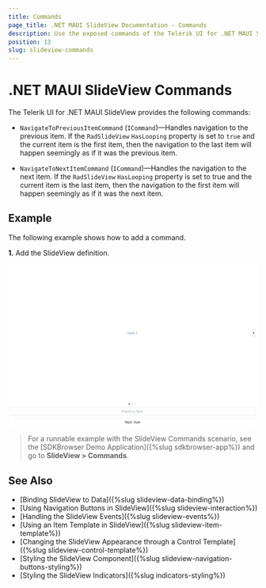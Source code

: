 ```yaml
---
title: Commands
page_title: .NET MAUI SlideView Documentation - Commands
description: Use the exposed commands of the Telerik UI for .NET MAUI SlideView to programmatically navigate throught the items.
position: 13
slug: slideview-commands
---
```


# .NET MAUI SlideView Commands

The Telerik UI for .NET MAUI SlideView provides the following commands:

* `NavigateToPreviousItemCommand` (`ICommand`)&mdash;Handles navigation to the previous item. If the `RadSlideView` `HasLooping` property is set to `true` and the current item is the first item, then the navigation to the last item will happen seemingly as if it was the previous item.

* `NavigateToNextItemCommand` (`ICommand`)&mdash;Handles the navigation to the next item. If the `RadSlideView` `HasLooping` property is set to true and the current item is the last item, then the navigation to the first item will happen seemingly as if it was the next item.

## Example 

The following example shows how to add a command.

**1.** Add the SlideView definition.

<snippet id='slideview-commands' />

![.NET MAUI SlideView Commands](images/slideview-commands.gif)

> For a runnable example with the SlideView Commands scenario, see the [SDKBrowser Demo Application]({%slug sdkbrowser-app%}) and go to **SlideView > Commands**.

## See Also

- [Binding SlideView to Data]({%slug slideview-data-binding%})
- [Using Navigation Buttons in SlideView]({%slug slideview-interaction%})
- [Handling the SlideView Events]({%slug slideview-events%})
- [Using an Item Template in SlideView]({%slug slideview-item-template%})
- [Changing the SlideView Appearance through a Control Template]({%slug slideview-control-template%})
- [Styling the SlideView Component]({%slug slideview-navigation-buttons-styling%})
- [Styling the SlideView Indicators]({%slug indicators-styling%})